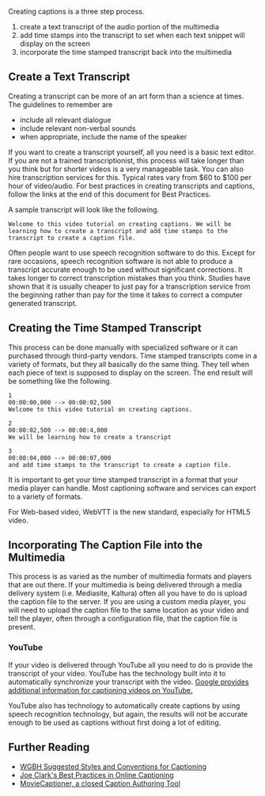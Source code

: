 Creating captions is a three step process.

1.  create a text transcript of the audio portion of the multimedia
2.  add time stamps into the transcript to set when each text snippet will display on the screen
3.  incorporate the time stamped transcript back into the multimedia

Create a Text Transcript
------------------------

Creating a transcript can be more of an art form than a science at times. The guidelines to remember are

-   include all relevant dialogue
-   include relevant non-verbal sounds
-   when appropriate, include the name of the speaker

If you want to create a transcript yourself, all you need is a basic text editor. If you are not a trained transcriptionist, this process will take longer than you think but for shorter videos is a very manageable task. You can also hire transcription services for this. Typical rates vary from \$60 to \$100 per hour of video/audio. For best practices in creating transcripts and captions, follow the links at the end of this document for Best Practices.

A sample transcript will look like the following.

~~~~ {.code}
Welcome to this video tutorial on creating captions. We will be learning how to create a transcript and add time stamps to the transcript to create a caption file.
~~~~

Often people want to use speech recognition software to do this. Except for rare occasions, speech recognition software is not able to produce a transcript accurate enough to be used without significant corrections. It takes longer to correct transcription mistakes than you think. Studies have shown that it is usually cheaper to just pay for a transcription service from the beginning rather than pay for the time it takes to correct a computer generated transcript.

Creating the Time Stamped Transcript
------------------------------------

This process can be done manually with specialized software or it can purchased through third-party vendors. Time stamped transcripts come in a variety of formats, but they all basically do the same thing. They tell when each piece of text is supposed to display on the screen. The end result will be something like the following.

~~~~ {.code}
1
00:00:00,000 --> 00:00:02,500
Welcome to this video tutorial on creating captions.

2
00:00:02,500 --> 00:00:4,000
We will be learning how to create a transcript

3
00:00:04,000 --> 00:00:07,000
and add time stamps to the transcript to create a caption file.
~~~~

It is important to get your time stamped transcript in a format that your media player can handle. Most captioning software and services can export to a variety of formats.

For Web-based video, WebVTT is the new standard, especially for HTML5 video.

Incorporating The Caption File into the Multimedia
--------------------------------------------------

This process is as varied as the number of multimedia formats and players that are out there. If your multimedia is being delivered through a media delivery system (i.e. Mediasite, Kaltura) often all you have to do is upload the caption file to the server. If you are using a custom media player, you will need to upload the caption file to the same location as your video and tell the player, often through a configuration file, that the caption file is present.

### YouTube

If your video is delivered through YouTube all you need to do is provide the transcript of your video. YouTube has the technology built into it to automatically synchronize your transcript with the video. [Google provides additional information for captioning videos on YouTube.](http://www.google.com/support/youtube/bin/answer.py?answer=100077)

YouTube also has technology to automatically create captions by using speech recognition technology, but again, the results will not be accurate enough to be used as captions without first doing a lot of editing.

Further Reading
---------------

-   [WGBH Suggested Styles and Conventions for Captioning](http://main.wgbh.org/wgbh/pages/mag/services/captioning/faq/sugg-styles-conv-faq.html)
-   [Joe Clark's Best Practices in Online Captioning](http://joeclark.org/access/captioning/bpoc/>)
-   [MovieCaptioner, a closed Caption Authoring Tool](http://www.synchrimedia.com/)

